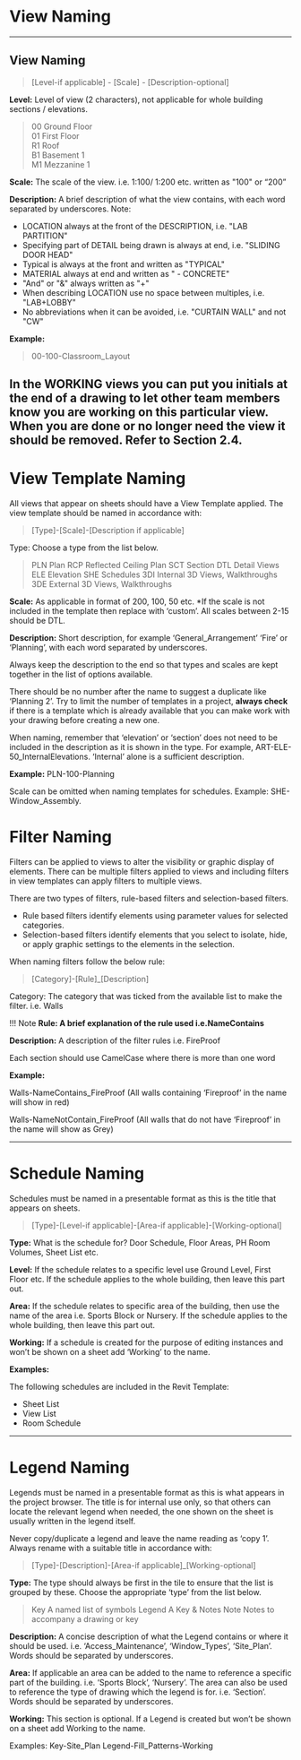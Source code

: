 # View Naming

---

## View Naming

> [Level-if applicable] - [Scale] - [Description-optional]

**Level:** Level of view (2 characters), not applicable for whole building sections / elevations.

> 00 	Ground Floor 	
> 01  First Floor	
> R1	Roof 	
> B1 	Basement 1	
> M1	Mezzanine 1	

**Scale:** The scale of the view. i.e. 1:100/ 1:200 etc. written as "100" or “200”

**Description:** A brief description of what the view contains, with each word separated by underscores. 
Note:

-	LOCATION always at the front of the DESCRIPTION, i.e. "LAB PARTITION"
-	Specifying part of DETAIL being drawn is always at end, i.e. "SLIDING DOOR HEAD"
-	Typical is always at the front and written as "TYPICAL"
-	MATERIAL always at end and written as " - CONCRETE"
-	"And" or "&" always written as "+"
-	When describing LOCATION use no space between multiples, i.e. "LAB+LOBBY"
-	No abbreviations when it can be avoided, i.e. "CURTAIN WALL" and not "CW"

**Example:**

> 00-100-Classroom_Layout 

In the WORKING views you can put you initials at the end of a drawing to let other team members know you are working on this particular view. When you are done or no longer need the view it should be removed. Refer to Section 2.4. 
 
---

# View Template Naming

All views that appear on sheets should have a View Template applied. The view template should be named in accordance with: 

> [Type]-[Scale]-[Description if applicable]

Type: Choose a type from the list below. 

> PLN	Plan 
> RCP	Reflected Ceiling Plan
> SCT	Section 
> DTL	Detail Views
> ELE	Elevation 
> SHE	Schedules
> 3DI	Internal 3D Views, Walkthroughs
> 3DE	External 3D Views, Walkthroughs

**Scale:** As applicable in format of 200, 100, 50 etc. *If the scale is not included in the template then replace with ‘custom’. All scales between 2-15 should be DTL. 

**Description:** Short description, for example ‘General_Arrangement’ ‘Fire’ or ‘Planning’, with each word separated by underscores. 

Always keep the description to the end so that types and scales are kept together in the list of options available. 

There should be no number after the name to suggest a duplicate like ‘Planning 2’. Try to limit the number of templates in a project, **always check** if there is a template which is already available that you can make work with your drawing before creating a new one.

When naming, remember that ‘elevation’ or ‘section’ does not need to be included in the description as it is shown in the type. For example, ART-ELE-50_InternalElevations. ‘Internal’ alone is a sufficient description.

**Example:** PLN-100-Planning

Scale can be omitted when naming templates for schedules. 
Example: SHE-Window_Assembly.
 
# Filter Naming
Filters can be applied to views to alter the visibility or graphic display of elements. There can be multiple filters applied to views and including filters in view templates can apply filters to multiple views. 

There are two types of filters, rule-based filters and selection-based filters.

-	Rule based filters identify elements using parameter values for selected categories. 
-	Selection-based filters identify elements that you select to isolate, hide, or apply graphic settings to the elements in the selection.

When naming filters follow the below rule:

> [Category]-[Rule]_[Description]

Category: The category that was ticked from the available list to make the filter. i.e. Walls

!!! Note
    **Rule: A brief explanation of the rule used i.e.NameContains**

**Description:** A description of the filter rules i.e. FireProof

Each section should use CamelCase where there is more than one word


**Example:**

Walls-NameContains_FireProof (All walls containing ‘Fireproof’ in the name will show in red)

Walls-NameNotContain_FireProof (All walls that do not have ‘Fireproof’ in the name will show as Grey)

---

# Schedule Naming
Schedules must be named in a presentable format as this is the title that appears on sheets. 

> [Type]-[Level-if applicable]-[Area-if applicable]-[Working-optional]

**Type:** What is the schedule for? Door Schedule, Floor Areas, PH Room Volumes, Sheet List etc.

**Level:** If the schedule relates to a specific level use Ground Level, First Floor etc. If the schedule applies to the whole building, then leave this part out.

**Area:** If the schedule relates to specific area of the building, then use the name of the area i.e. Sports Block or Nursery. If the schedule applies to the whole building, then leave this part out.

**Working:** If a schedule is created for the purpose of editing instances and won’t be shown on a sheet add ‘Working’ to the name. 

**Examples:**

The following schedules are included in the Revit Template:

-	Sheet List
-	View List
-	Room Schedule

---

# Legend Naming

Legends must be named in a presentable format as this is what appears in the project browser. The title is for internal use only, so that others can locate the relevant legend when needed, the one shown on the sheet is usually written in the legend itself.

Never copy/duplicate a legend and leave the name reading as ‘copy 1’. Always rename with a suitable title in accordance with:

> [Type]-[Description]-[Area-if applicable]_[Working-optional]

**Type:** The type should always be first in the tile to ensure that the list is grouped by these. 
Choose the appropriate ‘type’ from the list below.  

> Key  	    A named list of symbols	
> Legend  	A Key & Notes
> Note	    Notes to accompany a drawing or key	

**Description:** A concise description of what the Legend contains or where it should be used. i.e. ‘Access_Maintenance’, ‘Window_Types’, ‘Site_Plan’. Words should be separated by underscores. 

**Area:** If applicable an area can be added to the name to reference a specific part of the building. i.e. ‘Sports Block’, ‘Nursery’. The area can also be used to reference the type of drawing which the legend is for. i.e. ‘Section’. Words should be separated by underscores. 

**Working:** This section is optional. If a Legend is created but won’t be shown on a sheet add Working to the name. 

Examples:
Key-Site_Plan
Legend-Fill_Patterns-Working
